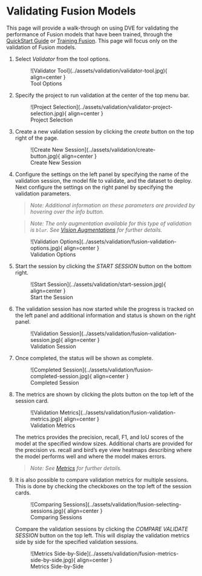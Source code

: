 # Validating Fusion Models

This page will provide a walk-through on using DVE for validating the performance of Fusion models that have been trained, through the [QuickStart Guide](../../getting_started/index.md) or [Training Fusion](training.md). This page will focus only on the validation of Fusion models.

1. Select *Validator* from the tool options.

    <figure markdown="span">
    ![Validator Tool](../assets/validation/validator-tool.jpg){ align=center }
    <figcaption>Tool Options</figcaption>
    </figure>

2. Specify the project to run validation at the center of the top menu bar.

    <figure markdown="span">
    ![Project Selection](../assets/validation/validator-project-selection.jpg){ align=center }
    <figcaption>Project Selection</figcaption>
    </figure>

3. Create a new validation session by clicking the *create* button on the top right of the page.

    <figure markdown="span">
    ![Create New Session](../assets/validation/create-button.jpg){ align=center }
    <figcaption>Create New Session</figcaption>
    </figure>

4. Configure the settings on the left panel by specifying the name of the validation session, the model file to validate, and the dataset to deploy. Next configure the settings on the right panel by specifying the validation parameters. 

    > *Note:* 
    > *Additional information on these parameters are provided by hovering over the info button.* 

    > *Note:*
    > *The only augmentation available for this type of validation is `blur`. See [Vision Augmentations](../augmentations.md) for further details.*

    <figure markdown="span">
    ![Validation Options](../assets/validation/fusion-validation-options.jpg){ align=center }
    <figcaption>Validation Options</figcaption>
    </figure>

5. Start the session by clicking the *START SESSION* button on the bottom right.

    <figure markdown="span">
    ![Start Session](../assets/validation/start-session.jpg){ align=center }
    <figcaption>Start the Session</figcaption>
    </figure>

6. The validation session has now started while the progress is tracked on the left panel and additional information and status is shown on the right panel.  

    <figure markdown="span">
    ![Validation Session](../assets/validation/fusion-validation-session.jpg){ align=center }
    <figcaption>Validation Session</figcaption>
    </figure>

7. Once completed, the status will be shown as complete.

    <figure markdown="span">
    ![Completed Session](../assets/validation/fusion-completed-session.jpg){ align=center }
    <figcaption>Completed Session</figcaption>
    </figure>

8. The metrics are shown by clicking the plots button on the top left of the session card.

    <figure markdown="span">
    ![Validation Metrics](../assets/validation/fusion-validation-metrics.jpg){ align=center }
    <figcaption>Validation Metrics</figcaption>
    </figure>

    The metrics provides the precision, recall, F1, and IoU scores of the model at the specified window sizes. Additional charts are provided for the precision vs. recall and bird’s eye view heatmaps describing where the model performs well and where the model makes errors. 
    
    > *Note:*
    > *See [Metrics](../metrics.md) for further details.*

9. It is also possible to compare validation metrics for multiple sessions. This is done by checking the checkboxes on the top left of the session cards.

    <figure markdown="span">
    ![Comparing Sessions](../assets/validation/fusion-selecting-sessions.jpg){ align=center }
    <figcaption>Comparing Sessions</figcaption>
    </figure>

    Compare the validation sessions by clicking the *COMPARE VALIDATE SESSION* button on the top left. This will display the validation metrics side by side for the specified validation sessions.

    <figure markdown="span">
    ![Metrics Side-by-Side](../assets/validation/fusion-metrics-side-by-side.jpg){ align=center }
    <figcaption>Metrics Side-by-Side</figcaption>
    </figure>
